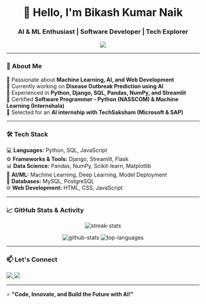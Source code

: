 <h1 align="center">👋 Hello, I'm Bikash Kumar Naik</h1>
<h3 align="center">AI & ML Enthusiast | Software Developer | Tech Explorer</h3>

<p align="center">
  <img src="https://readme-typing-svg.herokuapp.com?font=JetBrains+Mono&duration=4000&color=00C8FF&center=true&vCenter=true&width=500&lines=Machine+Learning+%7C+AI+%7C+Data+Science;Full-Stack+Web+Development;Python+%7C+Django+%7C+SQL+%7C+JavaScript;Always+learning+and+exploring+new+technologies!" />
</p>

---

### 🚀 About Me
🔹 Passionate about **Machine Learning, AI, and Web Development**  
🔹 Currently working on **Disease Outbreak Prediction using AI**  
🔹 Experienced in **Python, Django, SQL, Pandas, NumPy, and Streamlit**  
🔹 Certified **Software Programmer - Python (NASSCOM) & Machine Learning (Internshala)**  
🔹 Selected for an **AI internship with TechSaksham (Microsoft & SAP)**  

---

### 🛠️ Tech Stack
💻 **Languages:** Python, SQL, JavaScript  
⚙ **Frameworks & Tools:** Django, Streamlit, Flask  
📊 **Data Science:** Pandas, NumPy, Scikit-learn, Matplotlib  
🧠 **AI/ML:** Machine Learning, Deep Learning, Model Deployment  
💾 **Databases:** MySQL, PostgreSQL  
🌐 **Web Development:** HTML, CSS, JavaScript  

---

### 📈 GitHub Stats & Activity  
<p align="center">
  <img src="https://github-readme-streak-stats.herokuapp.com/?user=Bikash-Kumar-Naik&theme=algolia" alt="streak-stats" />
</p>
<p align="center">
  <img src="https://github-readme-stats.vercel.app/api?username=Bikash-Kumar-Naik&show_icons=true&theme=algolia&count_private=true" alt="github-stats" />
  <img src="https://github-readme-stats.vercel.app/api/top-langs/?username=Bikash-Kumar-Naik&layout=compact&theme=algolia" alt="top-languages" />
</p>

---

### 📫 Let's Connect  
<p align="left">
<a href="linkedin.com/in/bikashkuamrnaik/" target="_blank">
  <img src="https://img.shields.io/badge/LinkedIn-BikashKumarNaik-blue?style=flat&logo=linkedin" />
</a>
<a href="https://github.com/Bikash-Kumar-Naik" target="_blank">
  <img src="https://img.shields.io/badge/GitHub-Bikash--Kumar--Naik-black?style=flat&logo=github" />
</a>
</p>

---

⭐ **"Code, Innovate, and Build the Future with AI!"**  

